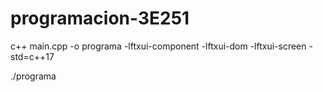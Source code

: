 # programacion-3E251

c++ main.cpp -o programa -lftxui-component -lftxui-dom -lftxui-screen
-std=c++17

./programa